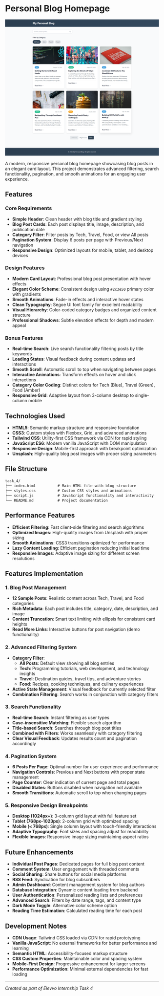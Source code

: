 # Personal Blog Homepage
![alt text](image.png)

A modern, responsive personal blog homepage showcasing blog posts in an elegant card layout. This project demonstrates advanced filtering, search functionality, pagination, and smooth animations for an engaging user experience.

## Features

### Core Requirements
- **Simple Header**: Clean header with blog title and gradient styling
- **Blog Post Cards**: Each post displays title, image, description, and publication date
- **Category Filter**: Filter posts by Tech, Travel, Food, or view All posts
- **Pagination System**: Display 6 posts per page with Previous/Next navigation
- **Responsive Design**: Optimized layouts for mobile, tablet, and desktop devices

### Design Features
- **Modern Card Layout**: Professional blog post presentation with hover effects
- **Elegant Color Scheme**: Consistent design using `#2c3e50` primary color with gradients
- **Smooth Animations**: Fade-in effects and interactive hover states
- **Clean Typography**: Segoe UI font family for excellent readability
- **Visual Hierarchy**: Color-coded category badges and organized content structure
- **Professional Shadows**: Subtle elevation effects for depth and modern appeal

### Bonus Features
- **Real-time Search**: Live search functionality filtering posts by title keywords
- **Loading States**: Visual feedback during content updates and interactions
- **Smooth Scroll**: Automatic scroll to top when navigating between pages
- **Interactive Animations**: Transform effects on hover and click interactions
- **Category Color Coding**: Distinct colors for Tech (Blue), Travel (Green), Food (Amber)
- **Responsive Grid**: Adaptive layout from 3-column desktop to single-column mobile

## Technologies Used

- **HTML5**: Semantic markup structure and responsive foundation
- **CSS3**: Custom styles with Flexbox, Grid, and advanced animations
- **Tailwind CSS**: Utility-first CSS framework via CDN for rapid styling
- **JavaScript ES6**: Modern vanilla JavaScript with DOM manipulation
- **Responsive Design**: Mobile-first approach with breakpoint optimization
- **Unsplash**: High-quality blog post images with proper sizing parameters

## File Structure

```
task_4/
├── index.html          # Main HTML file with blog structure
├── styles.css          # Custom CSS styles and animations
├── script.js           # JavaScript functionality and interactivity
└── README.md           # Project documentation
```

## Performance Features

- **Efficient Filtering**: Fast client-side filtering and search algorithms
- **Optimized Images**: High-quality images from Unsplash with proper sizing
- **Smooth Animations**: CSS3 transitions optimized for performance
- **Lazy Content Loading**: Efficient pagination reducing initial load time
- **Responsive Images**: Adaptive image sizing for different screen resolutions

## Features Implementation

### 1. Blog Post Management
- **12 Sample Posts**: Realistic content across Tech, Travel, and Food categories
- **Rich Metadata**: Each post includes title, category, date, description, and image
- **Content Truncation**: Smart text limiting with ellipsis for consistent card heights
- **Read More Links**: Interactive buttons for post navigation (demo functionality)

### 2. Advanced Filtering System
- **Category Filter**: 
  - **All Posts**: Default view showing all blog entries
  - **Tech**: Programming tutorials, web development, and technology insights
  - **Travel**: Destination guides, travel tips, and adventure stories
  - **Food**: Recipes, cooking techniques, and culinary experiences
- **Active State Management**: Visual feedback for currently selected filter
- **Combination Filtering**: Search works in conjunction with category filters

### 3. Search Functionality
- **Real-time Search**: Instant filtering as user types
- **Case-insensitive Matching**: Flexible search algorithm
- **Title-based Search**: Searches through blog post titles
- **Combined with Filters**: Works seamlessly with category filtering
- **Clear Visual Feedback**: Updates results count and pagination accordingly

### 4. Pagination System
- **6 Posts Per Page**: Optimal number for user experience and performance
- **Navigation Controls**: Previous and Next buttons with proper state management
- **Page Counter**: Clear indication of current page and total pages
- **Disabled States**: Buttons disabled when navigation not available
- **Smooth Transitions**: Automatic scroll to top when changing pages

### 5. Responsive Design Breakpoints
- **Desktop (1024px+)**: 3-column grid layout with full feature set
- **Tablet (768px-1023px)**: 2-column grid with optimized spacing
- **Mobile (< 768px)**: Single column layout with touch-friendly interactions
- **Adaptive Typography**: Font sizes and spacing adjust for readability
- **Flexible Images**: Responsive image sizing maintaining aspect ratios



## Future Enhancements

- **Individual Post Pages**: Dedicated pages for full blog post content
- **Comment System**: User engagement with threaded comments
- **Social Sharing**: Share buttons for social media platforms
- **RSS Feed**: Syndication for blog subscribers
- **Admin Dashboard**: Content management system for blog authors
- **Database Integration**: Dynamic content loading from backend
- **User Authentication**: Personalized reading lists and preferences
- **Advanced Search**: Filters by date range, tags, and content type
- **Dark Mode Toggle**: Alternative color scheme option
- **Reading Time Estimation**: Calculated reading time for each post

## Development Notes

- **CDN Usage**: Tailwind CSS loaded via CDN for rapid prototyping
- **Vanilla JavaScript**: No external frameworks for better performance and learning
- **Semantic HTML**: Accessibility-focused markup structure
- **CSS Custom Properties**: Maintainable color and spacing system
- **Mobile-First Design**: Progressive enhancement for larger screens
- **Performance Optimization**: Minimal external dependencies for fast loading

---

*Created as part of Elevvo Internship Task 4*